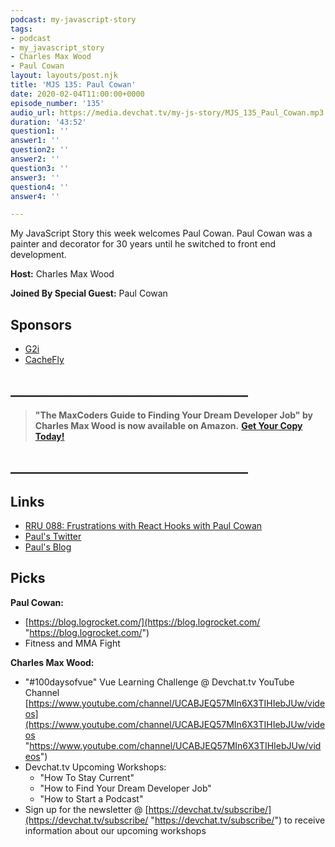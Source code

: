 ```yaml
---
podcast: my-javascript-story
tags:
- podcast
- my_javascript_story
- Charles Max Wood
- Paul Cowan
layout: layouts/post.njk
title: 'MJS 135: Paul Cowan'
date: 2020-02-04T11:00:00+0000
episode_number: '135'
audio_url: https://media.devchat.tv/my-js-story/MJS_135_Paul_Cowan.mp3
duration: '43:52'
question1: ''
answer1: ''
question2: ''
answer2: ''
question3: ''
answer3: ''
question4: ''
answer4: ''

---
```

My JavaScript Story this week welcomes Paul Cowan. Paul Cowan was a painter and decorator for 30 years until he switched to front end development.

**Host:** Charles Max Wood

**Joined By Special Guest:** Paul Cowan

## Sponsors

* [G2i](https://www.g2i.co/?utm_source=React_Native_Radio&utm_medium=Podcast)
* [CacheFly](https://www.cachefly.com/)

## **______________________________________**

> **"The MaxCoders Guide to Finding Your Dream Developer Job" by Charles Max Wood is now available on Amazon.** [**Get Your Copy Today!**](https://www.amazon.com/gp/product/B081MBL5C9/ref=as_li_ss_tl?ie=UTF8&linkCode=sl1&tag=devchattv-20&linkId=9d61363241636e2546ef46abba198746&language=en_US)

## **______________________________________**

## Links

* [RRU 088: Frustrations with React Hooks with Paul Cowan](https://devchat.tv/react-round-up/rru-088-frustrations-with-react-hooks-with-paul-cowan/)
* [Paul's Twitter](https://twitter.com/dagda1)
* [Paul's Blog]()

## Picks

**Paul Cowan:**

* [https://blog.logrocket.com/](https://blog.logrocket.com/ "https://blog.logrocket.com/")
* Fitness and MMA Fight

**Charles Max Wood:**

* "#100daysofvue"  Vue Learning Challenge @ Devchat.tv YouTube Channel [https://www.youtube.com/channel/UCABJEQ57MIn6X3TIHIebJUw/videos](https://www.youtube.com/channel/UCABJEQ57MIn6X3TIHIebJUw/videos "https://www.youtube.com/channel/UCABJEQ57MIn6X3TIHIebJUw/videos")
* Devchat.tv Upcoming Workshops:
  * "How To Stay Current"
  * "How to Find Your Dream Developer Job"
  * "How to Start a Podcast"
* Sign up for the newsletter @ [https://devchat.tv/subscribe/](https://devchat.tv/subscribe/    "https://devchat.tv/subscribe/") to receive information about our upcoming workshops